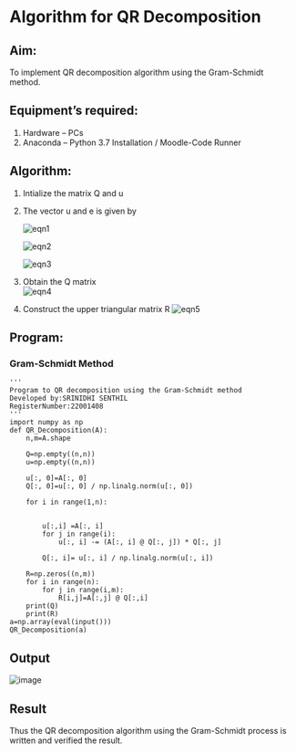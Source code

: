 # Algorithm for QR Decomposition
## Aim:
To implement QR decomposition algorithm using the Gram-Schmidt method.
## Equipment’s required:
1.	Hardware – PCs
2.	Anaconda – Python 3.7 Installation / Moodle-Code Runner
## Algorithm:
1.	Intialize the matrix Q and u
2.	The vector u and e is given by

    ![eqn1](./ex4.jpg)

    ![eqn2](./ex6.jpg)

    ![eqn3](./ex3.jpg)

3.	Obtain the Q matrix   
    ![eqn4](./ex1.jpg)
4.	Construct the upper triangular matrix R
    ![eqn5](./ex2.jpg)



## Program:
### Gram-Schmidt Method
```
''' 
Program to QR decomposition using the Gram-Schmidt method
Developed by:SRINIDHI SENTHIL
RegisterNumber:22001408
'''
import numpy as np
def QR_Decomposition(A):
    n,m=A.shape

    Q=np.empty((n,n))
    u=np.empty((n,n))

    u[:, 0]=A[:, 0]
    Q[:, 0]=u[:, 0] / np.linalg.norm(u[:, 0]) 
  
    for i in range(1,n):


        u[:,i] =A[:, i]
        for j in range(i):
            u[:, i] -= (A[:, i] @ Q[:, j]) * Q[:, j]

        Q[:, i]= u[:, i] / np.linalg.norm(u[:, i])

    R=np.zeros((n,m))
    for i in range(n):
        for j in range(i,m):
            R[i,j]=A[:,j] @ Q[:,i]
    print(Q)
    print(R)
a=np.array(eval(input()))
QR_Decomposition(a)

```

## Output

![image](https://user-images.githubusercontent.com/121373170/214849873-2d32ba02-1251-425c-bec3-3fc322ff5d92.png)

## Result
Thus the QR decomposition algorithm using the Gram-Schmidt process is written and verified the result.
